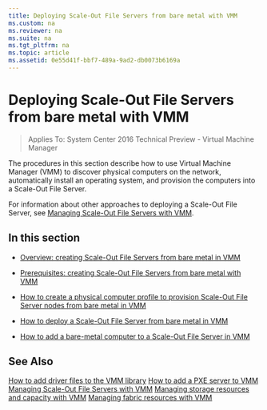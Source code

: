 ```yaml
---
title: Deploying Scale-Out File Servers from bare metal with VMM
ms.custom: na
ms.reviewer: na
ms.suite: na
ms.tgt_pltfrm: na
ms.topic: article
ms.assetid: 0e55d41f-bbf7-489a-9ad2-db0073b6169a
---
```

# Deploying Scale-Out File Servers from bare metal with VMM

>Applies To: System Center 2016 Technical Preview - Virtual Machine Manager

The procedures in this section describe how to use Virtual Machine Manager (VMM) to discover physical computers on the network, automatically install an operating system, and provision the computers into a Scale-Out File Server.

For information about other approaches to deploying a Scale-Out File Server, see [Managing Scale-Out File Servers with VMM](Managing-Scale-Out-File-Servers-with-VMM.md).

## In this section

-   [Overview: creating Scale-Out File Servers from bare metal in VMM](Overview--creating-Scale-Out-File-Servers-from-bare-metal-in-VMM.md)

-   [Prerequisites: creating Scale-Out File Servers from bare metal with VMM](Prerequisites--creating-Scale-Out-File-Servers-from-bare-metal-with-VMM.md)

-   [How to create a physical computer profile to provision Scale-Out File Server nodes from bare metal in VMM](How-to-create-a-physical-computer-profile-to-provision-Scale-Out-File-Server-nodes-from-bare-metal-in-VMM.md)

-   [How to deploy a Scale-Out File Server from bare metal in VMM](How-to-deploy-a-Scale-Out-File-Server-from-bare-metal-in-VMM.md)

-   [How to add a bare-metal computer to a Scale-Out File Server in VMM](How-to-add-a-bare-metal-computer-to-a-Scale-Out-File-Server-in-VMM.md)

## See Also
[How to add driver files to the VMM library](How-to-add-driver-files-to-the-VMM-library.md)
[How to add a PXE server to VMM](How-to-add-a-PXE-server-to-VMM.md)
[Managing Scale-Out File Servers with VMM](Managing-Scale-Out-File-Servers-with-VMM.md)
[Managing storage resources and capacity with VMM](Managing-storage-resources-and-capacity-with-VMM.md)
[Managing fabric resources with VMM](Managing-fabric-resources-with-VMM.md)



